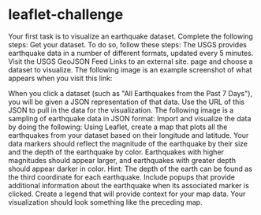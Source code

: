 # leaflet-challenge
Your first task is to visualize an earthquake dataset. Complete the following steps:
Get your dataset. To do so, follow these steps:
The USGS provides earthquake data in a number of different formats, updated every 5 minutes. Visit the USGS GeoJSON Feed Links to an external site. page and choose a dataset to visualize. The following image is an example screenshot of what appears when you visit this link:

When you click a dataset (such as "All Earthquakes from the Past 7 Days"), you will be given a JSON representation of that data. Use the URL of this JSON to pull in the data for the visualization. The following image is a sampling of earthquake data in JSON format:
Import and visualize the data by doing the following:
Using Leaflet, create a map that plots all the earthquakes from your dataset based on their longitude and latitude.
Your data markers should reflect the magnitude of the earthquake by their size and the depth of the earthquake by color. Earthquakes with higher magnitudes should appear larger, and earthquakes with greater depth should appear darker in color.
Hint: The depth of the earth can be found as the third coordinate for each earthquake.
Include popups that provide additional information about the earthquake when its associated marker is clicked.
Create a legend that will provide context for your map data.
Your visualization should look something like the preceding map.

